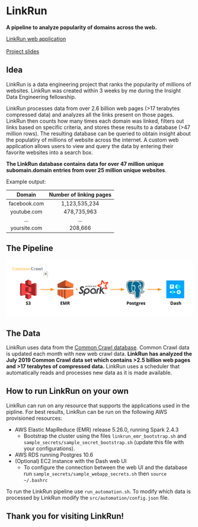 # LinkRun
**A pipeline to analyze popularity of domains across the web.**

[LinkRun web application](www.LunkRun.com)<br><br>
[Project slides](http://bit.ly/linkrunslides)

## Idea

LinkRun is a data engineering project that ranks the popularity of millions of websites. LinkRun was created within 3 weeks by me during the Insight Data Engineering fellowship.

LinkRun processes data from over 2.6 billion web pages (>17 terabytes compressed data) and analyzes all the links present on those pages. LinkRun then counts how many times each domain was linked, filters out links based on specific criteria, and stores these results to a database (>47 million rows). The resulting database can be queried to obtain insight about the populatiry of millions of website across the internet. A custom web application allows users to view and query the data by entering their favorite websites into a search box.

**The LinkRun database contains data for over 47 million unique subomain.domain entries from over 25 million unique websites**.

Example output:

| Domain | Number of linking pages |
|:-------:|:-------:|
| facebook.com  | 1,123,535,234     |
| youtube.com | 478,735,963     |
| ... | ...     |
| yoursite.com| 208,666      |


## The Pipeline

<img src="./graphics/LinkRunPipeline.png" alt="LinkRun Pipeline" width="800"/><br>

## The Data

LinkRun uses data from the [Common Crawl database](https://commoncrawl.org/). Common Crawl data is updated each month with new web crawl data. **LinkRun has analyzed the July 2019 Common Crawl data set which contains >2.5 billion web pages and >17 terabytes of compressed data.** LinkRun uses a scheduler that automatically reads and processes new data as it is made available.<br>

## How to run LinkRun on your own

LinkRun can run on any resource that supports the applications used in the pipline. For best results, LinkRun can be run on the following AWS provisioned resources:<br>
* AWS Elastic MapReduce (EMR) release 5.26.0, running Spark 2.4.3
  * Bootstrap the cluster using the files `linkrun_emr_bootstrap.sh` and `sample_secrets/sample_secret_bootstrap.sh` (update this file with your configurations).
* AWS RDS running Postgres 10.6
* (Optional) EC2 instance with the Dash web UI
  * To configure the connection between the web UI and the database run `sample_secrets/sample_webapp_secrets.sh` then `source ~/.bashrc`

To run the LinkRun pipeline use `run_automation.sh`. To modify which data is processed by LinkRun modify the `src/automation/config.json` file.

## Thank you for visiting LinkRun!
